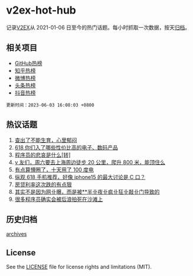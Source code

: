 # v2ex-hot-hub

 记录[V2EX](https://www.v2ex.com/)从 2021-01-06 日至今的热门话题。每小时抓取一次数据，按天[归档](archives)。
 
 ## 相关项目

- [GitHub热榜](https://github.com/lonnyzhang423/github-hot-hub)
- [知乎热榜](https://github.com/lonnyzhang423/zhihu-hot-hub)
- [微博热榜](https://github.com/lonnyzhang423/weibo-hot-hub)
- [头条热榜](https://github.com/lonnyzhang423/toutiao-hot-hub)
- [抖音热榜](https://github.com/lonnyzhang423/douyin-hot-hub)


 `更新时间：2023-06-03 16:08:03 +0800`

## 热议话题

1. [查出了不能生育，心里郁闷](https://www.v2ex.com/t/945348)
1. [618 你们入了哪些性价比高的电子、数码产品](https://www.v2ex.com/t/945412)
1. [程序员的悲哀是什么[转]](https://www.v2ex.com/t/945371)
1. [v 友们，周六要去上海周边徒步 20 公里，爬升 800 米，能顶住么](https://www.v2ex.com/t/945275)
1. [有点算懵圈了，十天用了 100 度电](https://www.v2ex.com/t/945319)
1. [纵观 618 手机推荐，好像 iphone15 的最大讨论是 C 口？](https://www.v2ex.com/t/945393)
1. [房贷利率这次跌的有点狠](https://www.v2ex.com/t/945439)
1. [其实不是因为网卝曝，而是被**半卝夜卝疯卝狂卝敲卝门导致的](https://www.v2ex.com/t/945475)
1. [很多程序员确实会被后浪拍死在沙滩上](https://www.v2ex.com/t/945390)

## 历史归档

[archives](archives)

## License

See the [LICENSE](LICENSE) file for license rights and limitations (MIT).
